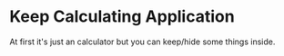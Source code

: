 # Keep Calculating Application

At first it's just an calculator but you can keep/hide some things inside.
